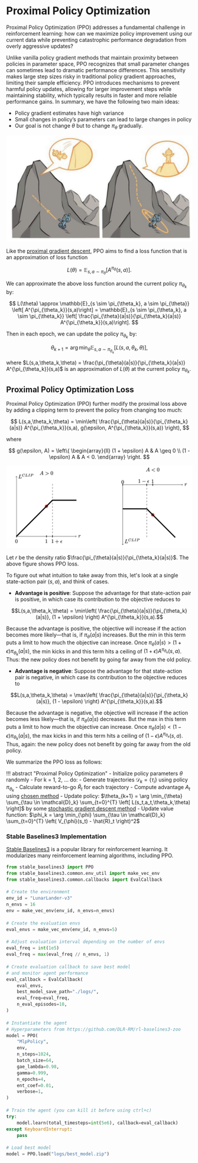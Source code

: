 # Proximal Policy Optimization

Proximal Policy Optimization (PPO) addresses a fundamental challenge in reinforcement learning: how can we maximize policy improvement using our current data while preventing catastrophic performance degradation from overly aggressive updates?

Unlike vanilla policy gradient methods that maintain proximity between policies in parameter space, PPO recognizes that small parameter changes can sometimes lead to dramatic performance differences. This sensitivity makes large step sizes risky in traditional policy gradient approaches, limiting their sample efficiency. PPO introduces mechanisms to prevent harmful policy updates, allowing for larger improvement steps while maintaining stability, which typically results in faster and more reliable performance gains. In summary, we have the following two main ideas:

- Policy gradient estimates have high variance
- Small changes in policy’s parameters can lead to large changes in policy
- Our goal is not change $\theta$ but to change $\pi_{\theta}$ gradually.

![proximal policy optimization](./rl.assets/proximal.png)

Like the [proximal gradient descent](../chapter_optimization/proximal_gradient_descent.md), PPO aims to find a loss function that is an approximation of loss function

$$
L(\theta) = \mathbb{E}_{s, a \sim \pi_{\theta}} \left[  A^{\pi_{\theta}}(s,a)\right].
$$

We can approximate the above loss function around the current policy $\pi_{\theta_k}$ by:

$$
L(\theta) \approx \mathbb{E}_{s \sim \pi_{\theta_k}, a \sim \pi_{\theta}} \left[  A^{\pi_{\theta_k}}(s,a)\right] = \mathbb{E}_{s \sim \pi_{\theta_k}, a \sim \pi_{\theta_k}} \left[  \frac{\pi_{\theta}(a|s)}{\pi_{\theta_k}(a|s)} A^{\pi_{\theta_k}}(s,a)\right].
$$

Then in each epoch, we can update the policy $\pi_{\theta_k}$ by: 

$$
\theta_{k+1} =  \arg \min_{\theta} \mathbb{E}_{s, a \sim \pi_{\theta_k}} \left[ L(s,a,\theta_k,\theta) \right],
$$

where $L(s,a,\theta_k,\theta) = 
\frac{\pi_{\theta}(a|s)}{\pi_{\theta_k}(a|s)}  A^{\pi_{\theta_k}}(s,a)$ is an approximation of $L(\theta)$ at the current policy $\pi_{\theta_k}$.



## Proximal Policy Optimization Loss


Proximal Policy Optimization (PPO) further modify the proximal loss above by adding a clipping term to prevent the policy from changing too much:

$$
L(s,a,\theta_k,\theta) = \min\left(
\frac{\pi_{\theta}(a|s)}{\pi_{\theta_k}(a|s)}  A^{\pi_{\theta_k}}(s,a),
g(\epsilon, A^{\pi_{\theta_k}}(s,a))
\right),
$$

where

$$
g(\epsilon, A) = \left\{
    \begin{array}{ll}
    (1 + \epsilon) A & A \geq 0 \\
    (1 - \epsilon) A & A < 0.
    \end{array}
    \right.
$$

![PPO Objective](./rl.assets/clip.png)

Let $r$ be the density ratio $\frac{\pi_{\theta}(a|s)}{\pi_{\theta_k}(a|s)}$. The above figure shows PPO loss.

To figure out what intuition to take away from this, let's look at a single state-action pair $(s,a)$, and think of cases.

- **Advantage is positive**: Suppose the advantage for that state-action pair is positive, in which case its contribution to the objective reduces to

$$L(s,a,\theta_k,\theta) = \min\left(
\frac{\pi_{\theta}(a|s)}{\pi_{\theta_k}(a|s)}, (1 + \epsilon)
\right)  A^{\pi_{\theta_k}}(s,a).$$

Because the advantage is positive, the objective will increase if the action becomes more likely—that is, if $\pi_{\theta}(a|s)$ increases. But the min in this term puts a limit to how much the objective can increase. Once $\pi_{\theta}(a|s) > (1+\epsilon) \pi_{\theta_k}(a|s)$, the min kicks in and this term hits a ceiling of $(1+\epsilon) A^{\pi_{\theta_k}}(s,a)$. Thus: the new policy does not benefit by going far away from the old policy.

- **Advantage is negative**: Suppose the advantage for that state-action pair is negative, in which case its contribution to the objective reduces to

$$L(s,a,\theta_k,\theta) = \max\left(
\frac{\pi_{\theta}(a|s)}{\pi_{\theta_k}(a|s)}, (1 - \epsilon)
\right)  A^{\pi_{\theta_k}}(s,a).$$

Because the advantage is negative, the objective will increase if the action becomes less likely—that is, if $\pi_{\theta}(a|s)$ decreases. But the max in this term puts a limit to how much the objective can increase. Once $\pi_{\theta}(a|s) < (1-\epsilon) \pi_{\theta_k}(a|s)$, the max kicks in and this term hits a ceiling of $(1-\epsilon) A^{\pi_{\theta_k}}(s,a)$. Thus, again: the new policy does not benefit by going far away from the old policy.

We summarize the PPO loss as follows:

!!! abstract "Proximal Policy Optimization"
    - Initialize policy parameters $\theta$ randomly
    - For k = 1, 2, ... do:
        - Generate trajectories $\mathcal{D}_k = \{\tau_i\}$ using policy $\pi_{\theta_k}$
        - Calculate reward-to-go $\hat{R}_t$ for each trajectory
        - Compute advantage $A_t$ using [chosen method](./policy_grad.md#estimating-the-advantage-function)
        - Update policy: $\theta_{k+1} = \arg \min_{\theta} \sum_{\tau \in \mathcal{D}_k}  \sum_{t=0}^{T} \left[ L(s_t,a_t,\theta_k,\theta) \right]$ by some [stochastic gradient descent method](../chapter_optimization/sgd.md)
        - Update value function: $\phi_k = \arg \min_{\phi} \sum_{\tau \in \mathcal{D}_k} \sum_{t=0}^{T} \left( V_{\phi}(s_t) - \hat{R}_t \right)^2$

### Stable Baselines3 Implementation

[Stable Baselines3](https://github.com/DLR-RM/stable-baselines3) is a popular library for reinforcement learning. It modularizes many reinforcement learning algorithms, including PPO.

```python
from stable_baselines3 import PPO
from stable_baselines3.common.env_util import make_vec_env
from stable_baselines3.common.callbacks import EvalCallback

# Create the environment
env_id = "LunarLander-v3"
n_envs = 16
env = make_vec_env(env_id, n_envs=n_envs)

# Create the evaluation envs
eval_envs = make_vec_env(env_id, n_envs=5)

# Adjust evaluation interval depending on the number of envs
eval_freq = int(1e5)
eval_freq = max(eval_freq // n_envs, 1)

# Create evaluation callback to save best model
# and monitor agent performance
eval_callback = EvalCallback(
    eval_envs,
    best_model_save_path="./logs/",
    eval_freq=eval_freq,
    n_eval_episodes=10,
)

# Instantiate the agent
# Hyperparameters from https://github.com/DLR-RM/rl-baselines3-zoo
model = PPO(
    "MlpPolicy",
    env,
    n_steps=1024,
    batch_size=64,
    gae_lambda=0.98,
    gamma=0.999,
    n_epochs=4,
    ent_coef=0.01,
    verbose=1,
)

# Train the agent (you can kill it before using ctrl+c)
try:
    model.learn(total_timesteps=int(5e6), callback=eval_callback)
except KeyboardInterrupt:
    pass

# Load best model
model = PPO.load("logs/best_model.zip")
```

